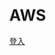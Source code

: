 # AWS 

[登入](https://ap-northeast-1.console.aws.amazon.com/console/home?nc2=h_ct&region=ap-northeast-1&src=header-signin#)

